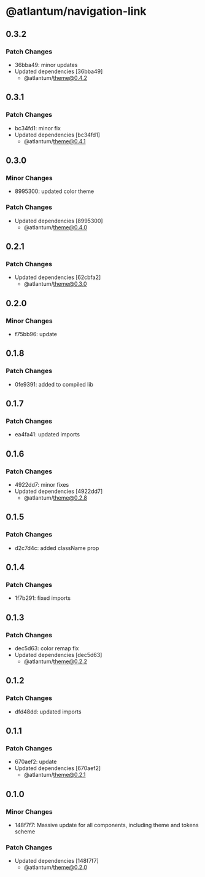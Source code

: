 # @atlantum/navigation-link

## 0.3.2

### Patch Changes

-   36bba49: minor updates
-   Updated dependencies [36bba49]
    -   @atlantum/theme@0.4.2

## 0.3.1

### Patch Changes

-   bc34fd1: minor fix
-   Updated dependencies [bc34fd1]
    -   @atlantum/theme@0.4.1

## 0.3.0

### Minor Changes

-   8995300: updated color theme

### Patch Changes

-   Updated dependencies [8995300]
    -   @atlantum/theme@0.4.0

## 0.2.1

### Patch Changes

-   Updated dependencies [62cbfa2]
    -   @atlantum/theme@0.3.0

## 0.2.0

### Minor Changes

-   f75bb96: update

## 0.1.8

### Patch Changes

-   0fe9391: added to compiled lib

## 0.1.7

### Patch Changes

-   ea4fa41: updated imports

## 0.1.6

### Patch Changes

-   4922dd7: minor fixes
-   Updated dependencies [4922dd7]
    -   @atlantum/theme@0.2.8

## 0.1.5

### Patch Changes

-   d2c7d4c: added className prop

## 0.1.4

### Patch Changes

-   1f7b291: fixed imports

## 0.1.3

### Patch Changes

-   dec5d63: color remap fix
-   Updated dependencies [dec5d63]
    -   @atlantum/theme@0.2.2

## 0.1.2

### Patch Changes

-   dfd48dd: updated imports

## 0.1.1

### Patch Changes

-   670aef2: update
-   Updated dependencies [670aef2]
    -   @atlantum/theme@0.2.1

## 0.1.0

### Minor Changes

-   148f7f7: Massive update for all components, including theme and tokens scheme

### Patch Changes

-   Updated dependencies [148f7f7]
    -   @atlantum/theme@0.2.0
